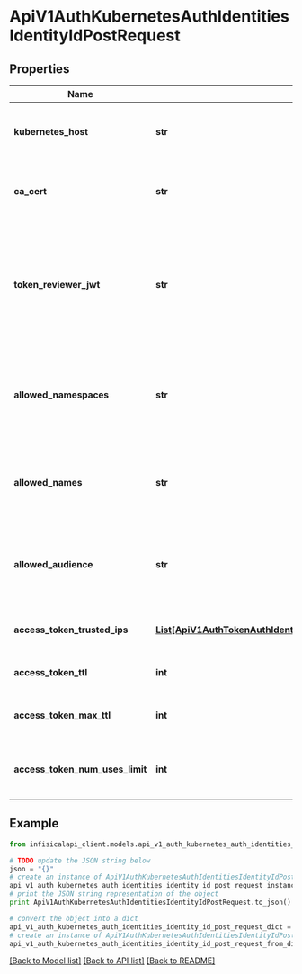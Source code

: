 # ApiV1AuthKubernetesAuthIdentitiesIdentityIdPostRequest


## Properties
Name | Type | Description | Notes
------------ | ------------- | ------------- | -------------
**kubernetes_host** | **str** | The host string, host:port pair, or URL to the base of the Kubernetes API server. | 
**ca_cert** | **str** | The PEM-encoded CA cert for the Kubernetes API server. | [optional] [default to '']
**token_reviewer_jwt** | **str** | The long-lived service account JWT token for Infisical to access the TokenReview API to validate other service account JWT tokens submitted by applications/pods. | 
**allowed_namespaces** | **str** | The comma-separated list of trusted namespaces that service accounts must belong to authenticate with Infisical. | 
**allowed_names** | **str** | The comma-separated list of trusted service account names that can authenticate with Infisical. | 
**allowed_audience** | **str** | The optional audience claim that the service account JWT token must have to authenticate with Infisical. | 
**access_token_trusted_ips** | [**List[ApiV1AuthTokenAuthIdentitiesIdentityIdPostRequestAccessTokenTrustedIpsInner]**](ApiV1AuthTokenAuthIdentitiesIdentityIdPostRequestAccessTokenTrustedIpsInner.md) | The IPs or CIDR ranges that access tokens can be used from. | [optional] [default to [{"ipAddress":"0.0.0.0/0"},{"ipAddress":"::/0"}]]
**access_token_ttl** | **int** | The lifetime for an acccess token in seconds. | [optional] [default to 2592000]
**access_token_max_ttl** | **int** | The maximum lifetime for an acccess token in seconds. | [optional] [default to 2592000]
**access_token_num_uses_limit** | **int** | The maximum number of times that an access token can be used. | [optional] [default to 0]

## Example

```python
from infisicalapi_client.models.api_v1_auth_kubernetes_auth_identities_identity_id_post_request import ApiV1AuthKubernetesAuthIdentitiesIdentityIdPostRequest

# TODO update the JSON string below
json = "{}"
# create an instance of ApiV1AuthKubernetesAuthIdentitiesIdentityIdPostRequest from a JSON string
api_v1_auth_kubernetes_auth_identities_identity_id_post_request_instance = ApiV1AuthKubernetesAuthIdentitiesIdentityIdPostRequest.from_json(json)
# print the JSON string representation of the object
print ApiV1AuthKubernetesAuthIdentitiesIdentityIdPostRequest.to_json()

# convert the object into a dict
api_v1_auth_kubernetes_auth_identities_identity_id_post_request_dict = api_v1_auth_kubernetes_auth_identities_identity_id_post_request_instance.to_dict()
# create an instance of ApiV1AuthKubernetesAuthIdentitiesIdentityIdPostRequest from a dict
api_v1_auth_kubernetes_auth_identities_identity_id_post_request_from_dict = ApiV1AuthKubernetesAuthIdentitiesIdentityIdPostRequest.from_dict(api_v1_auth_kubernetes_auth_identities_identity_id_post_request_dict)
```
[[Back to Model list]](../README.md#documentation-for-models) [[Back to API list]](../README.md#documentation-for-api-endpoints) [[Back to README]](../README.md)


